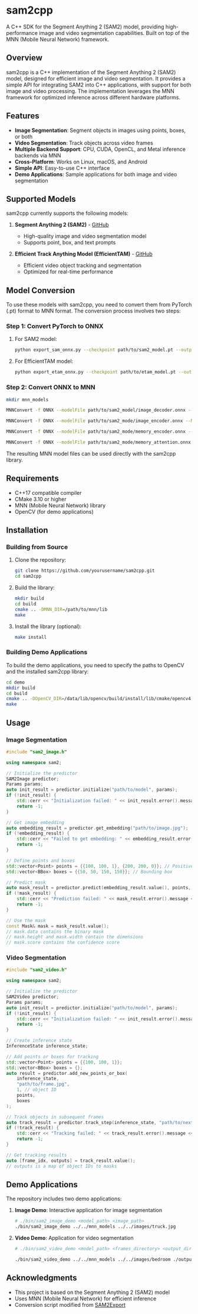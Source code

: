# sam2cpp

A C++ SDK for the Segment Anything 2 (SAM2) model, providing high-performance image and video segmentation capabilities. Built on top of the MNN (Mobile Neural Network) framework.

## Overview

sam2cpp is a C++ implementation of the Segment Anything 2 (SAM2) model, designed for efficient image and video segmentation. It provides a simple API for integrating SAM2 into C++ applications, with support for both image and video processing. The implementation leverages the MNN framework for optimized inference across different hardware platforms.

## Features

- **Image Segmentation**: Segment objects in images using points, boxes, or both
- **Video Segmentation**: Track objects across video frames
- **Multiple Backend Support**: CPU, CUDA, OpenCL, and Metal inference backends via MNN
- **Cross-Platform**: Works on Linux, macOS, and Android
- **Simple API**: Easy-to-use C++ interface
- **Demo Applications**: Sample applications for both image and video segmentation

## Supported Models

sam2cpp currently supports the following models:

1. **Segment Anything 2 (SAM2)** - [GitHub](https://github.com/facebookresearch/sam2)
   - High-quality image and video segmentation model
   - Supports point, box, and text prompts

2. **Efficient Track Anything Model (EfficientTAM)** - [GitHub](https://github.com/yformer/EfficientTAM)
   - Efficient video object tracking and segmentation
   - Optimized for real-time performance

## Model Conversion

To use these models with sam2cpp, you need to convert them from PyTorch (.pt) format to MNN format. The conversion process involves two steps:

### Step 1: Convert PyTorch to ONNX

1. For SAM2 model:
   ```bash
   python export_sam_onnx.py --checkpoint path/to/sam2_model.pt --output path/to/sam2_model
   ```

2. For EfficientTAM model:
   ```bash
   python export_etam_onnx.py --checkpoint path/to/etam_model.pt --output path/to/etam_model
   ```

### Step 2: Convert ONNX to MNN

```bash
mkdir mnn_models

MNNConvert -f ONNX --modelFile path/to/sam2_model/image_decoder.onnx --MNNModel mnn_models/image_decoder.mnn --bizCode biz

MNNConvert -f ONNX --modelFile path/to/sam2_mode/image_encoder.onnx --MNNModel mnn_models/image_encoder.mnn --bizCode biz

MNNConvert -f ONNX --modelFile path/to/sam2_mode/memory_encoder.onnx --MNNModel mnn_models/memory_encoder.mnn --bizCode biz

MNNConvert -f ONNX --modelFile path/to/sam2_mode/memory_attention.onnx --MNNModel mnn_models/memory_attention.mnn --bizCode biz

```

The resulting MNN model files can be used directly with the sam2cpp library.

## Requirements

- C++17 compatible compiler
- CMake 3.10 or higher
- MNN (Mobile Neural Network) library
- OpenCV (for demo applications)

## Installation

### Building from Source

1. Clone the repository:
   ```bash
   git clone https://github.com/yourusername/sam2cpp.git
   cd sam2cpp
   ```

2. Build the library:
   ```bash
   mkdir build
   cd build
   cmake .. -DMNN_DIR=/path/to/mnn/lib
   make
   ```

3. Install the library (optional):
   ```bash
   make install
   ```

### Building Demo Applications

To build the demo applications, you need to specify the paths to OpenCV and the installed sam2cpp library:

```bash
cd demo
mkdir build
cd build
cmake .. -DOpenCV_DIR=/data/lib/opencv/build/install/lib/cmake/opencv4 -DSAM2CPP_DIR=../build/install
make
```

## Usage

### Image Segmentation

```cpp
#include "sam2_image.h"

using namespace sam2;

// Initialize the predictor
SAM2Image predictor;
Params params;
auto init_result = predictor.initialize("path/to/model", params);
if (!init_result) {
    std::cerr << "Initialization failed: " << init_result.error().message << std::endl;
    return -1;
}

// Get image embedding
auto embedding_result = predictor.get_embedding("path/to/image.jpg");
if (!embedding_result) {
    std::cerr << "Failed to get embedding: " << embedding_result.error().message << std::endl;
    return -1;
}

// Define points and boxes
std::vector<Point> points = {{100, 100, 1}, {200, 200, 0}}; // Positive and negative points
std::vector<BBox> boxes = {{50, 50, 150, 150}}; // Bounding box

// Predict mask
auto mask_result = predictor.predict(embedding_result.value(), points, boxes);
if (!mask_result) {
    std::cerr << "Prediction failed: " << mask_result.error().message << std::endl;
    return -1;
}

// Use the mask
const Mask& mask = mask_result.value();
// mask.data contains the binary mask
// mask.height and mask.width contain the dimensions
// mask.score contains the confidence score
```

### Video Segmentation

```cpp
#include "sam2_video.h"

using namespace sam2;

// Initialize the predictor
SAM2Video predictor;
Params params;
auto init_result = predictor.initialize("path/to/model", params);
if (!init_result) {
    std::cerr << "Initialization failed: " << init_result.error().message << std::endl;
    return -1;
}

// Create inference state
InferenceState inference_state;

// Add points or boxes for tracking
std::vector<Point> points = {{100, 100, 1}};
std::vector<BBox> boxes = {};
auto result = predictor.add_new_points_or_box(
    inference_state,
    "path/to/frame.jpg",
    1, // object ID
    points,
    boxes
);

// Track objects in subsequent frames
auto track_result = predictor.track_step(inference_state, "path/to/next_frame.jpg");
if (!track_result) {
    std::cerr << "Tracking failed: " << track_result.error().message << std::endl;
    return -1;
}

// Get tracking results
auto [frame_idx, outputs] = track_result.value();
// outputs is a map of object IDs to masks
```

## Demo Applications

The repository includes two demo applications:

1. **Image Demo**: Interactive application for image segmentation
   ```bash
   # ./bin/sam2_image_demo <model_path> <image_path>
   ./bin/sam2_image_demo ../../mnn_models ../../images/truck.jpg
   ```

2. **Video Demo**: Application for video segmentation
   ```bash
   # ./bin/sam2_video_demo <model_path> <frames_directory> <output_directory> [max_frames]

   ./bin/sam2_video_demo ../../mnn_models ../../images/bedroom ./outputs 10
   ```

## Acknowledgments

- This project is based on the Segment Anything 2 (SAM2) model
- Uses MNN (Mobile Neural Network) for efficient inference
- Conversion script modified from [SAM2Export](https://github.com/Aimol-l/SAM2Export)